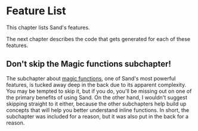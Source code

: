 # Feature List

This chapter lists Sand's features.

The next chapter describes the code that gets generated for each of these features.

## Don't skip the Magic functions subchapter!

The subchapter about [magic functions](./magic_funcs/intro.md), one of Sand's most powerful features, is tucked away deep in the back due to its apparent complexity.
You may be tempted to skip it, but if you do, you'll be missing out on one of the primary benefits of using Sand.
On the other hand, I wouldn't suggest skipping straight to it either, because the other subchapters help build up concepts that will help you better understand inline functions.
In short, the subchapter was included for a reason, but it was also put in the back for a reason.
